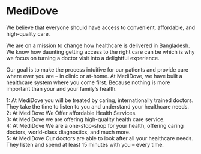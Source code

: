# MediDove 

We believe that everyone should have access to convenient, affordable, and high-quality care. 

We are on a mission to change how healthcare is delivered in Bangladesh. We know how daunting getting access to the right care can be which is why we focus on turning a doctor visit into a delightful experience.

Our goal is to make the process intuitive for our patients and provide care where ever you are – in clinic or at-home.
At MediDove, we have built a healthcare system where you come first.
Because nothing is more important than your and your family’s health.


1: At MediDove you will be treated by caring, internationally trained doctors. They take the time to listen to you and understand your healthcare needs. </br>
2: At MediDove We Offer affordable Health Services.  </br>
3: At MediDove we are offering high-quality health care service.  </br>
4: At MediDove We are a one-stop-shop for your health, offering caring doctors, world-class diagnostics, and much more.  </br>
5: At MediDove Our doctors are able to look after all your healthcare needs. They listen and spend at least 15 minutes with you – every time.  </br>

